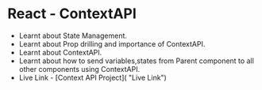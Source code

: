 # React - ContextAPI

- Learnt about State Management.
- Learnt about Prop drilling and importance of ContextAPI.
- Learnt about ContextAPI.
- Learnt about how to send variables,states from Parent component to all other components using ContextAPI.
- Live Link - [Context API Project]( "Live Link")